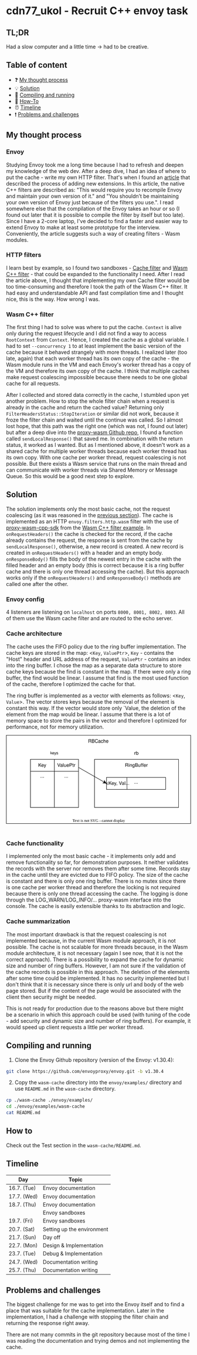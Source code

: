 # cdn77_ukol - Recruit C++ envoy task

## TL;DR
Had a slow computer and a little time -> had to be creative.

## Table of content

- :question: [My thought process](#my-thought-process)
- :bulb: [Solution](#solution)
- :wrench: [Compiling and running](#compiling-and-running)
- :blue_book: [How-To](#how-to)
- :alarm_clock: [Timeline](#timeline)
- :exclamation: [Problems and challenges](#problems_and_challenges)

## My thought process
### Envoy
Studying Envoy took me a long time because I had to refresh and deepen my knowledge of the web dev. After a deep dive, I had an idea of where to put the cache - write my own HTTP filter. That's when I found an [article](https://tetrate.io/blog/wasm-modules-and-envoy-extensibility-explained-part-1/) that described the process of adding new extensions. In this article, the native C++ filters are described as: "This would require you to recompile Envoy and maintain your own version of it." and "You shouldn’t be maintaining your own version of Envoy just because of the filters you use.". I read somewhere else that the compilation of the Envoy takes an hour or so (I found out later that it is possible to compile the filter by itself but too late). Since I have a 2-core laptop, I've decided to find a faster and easier way to extend Envoy to make at least some prototype for the interview. Conveniently, the article suggests such a way of creating filters - Wasm modules.
### HTTP filters
I learn best by example, so I found two sandboxes - [Cache filter](https://www.envoyproxy.io/docs/envoy/v1.30.4/start/sandboxes/cache) and [Wasm C++ filter](https://www.envoyproxy.io/docs/envoy/v1.30.4/start/sandboxes/wasm-cc) - that could be expanded to the functionality I need. After I read the article above, I thought that implementing my own Cache filter would be too time-consuming and therefore I took the path of the Wasm C++ filter. It had easy and understandable API and fast compilation time and I thought nice, this is the way. How wrong I was.
### Wasm C++ filter
The first thing I had to solve was where to put the cache. `Context` is alive only during the request lifecycle and I did not find a way to access `RootContext` from `Context`. Hence, I created the cache as a global variable. I had to set `--concurrency 1` to at least implement the basic version of the cache because it behaved strangely with more threads. I realized later (too late, again) that each worker thread has its own copy of the cache - the Wasm module runs in the VM and each Envoy's worker thread has a copy of the VM and therefore its own copy of the cache. I think that multiple caches make request coalescing impossible because there needs to be one global cache for all requests.

After I collected and stored data correctly in the cache, I stumbled upon yet another problem. How to stop the whole filter chain when a request is already in the cache and return the cached value? Returning only `FilterHeadersStatus::StopIteration` or similar did not work, because it froze the filter chain and waited until the continue was called. So I almost lost hope, that this path was the right one (which was not, I found out later) but after a deep dive into the [proxy-wasm Github repo](https://github.com/proxy-wasm/proxy-wasm-cpp-sdk/tree/main), I found a function called `sendLocalResponse()` that saved me. In combination with the return status, it worked as I wanted. But as I mentioned above, it doesn't work as a shared cache for multiple worker threads because each worker thread has its own copy. With one cache per worker thread, request coalescing is not possible. But there exists a Wasm service that runs on the main thread and can communicate with worker threads via Shared Memory or Message Queue. So this would be a good next step to explore.

## Solution
The solution implements only the most basic cache, not the request coalescing (as it was reasoned in the [previous section](#wasm-c-filter)). The cache is implemented as an HTTP `envoy.filters.http.wasm` filter with the use of [proxy-wasm-cpp-sdk](https://github.com/proxy-wasm/proxy-wasm-cpp-sdk/tree/main) from the [Wasm C++ filter example](https://www.envoyproxy.io/docs/envoy/v1.30.4/start/sandboxes/wasm-cc). In `onRequestHeaders()` the cache is checked for the record, if the cache already contains the request, the response is sent from the cache by `sendLocalResponse()`, otherwise, a new record is created. A new record is created in `onRequestHeaders()` with a header and an empty body. `onResponseBody()` fills the body of the newest entry in the cache with the filled header and an empty body (this is correct because it is a ring buffer cache and there is only one thread accessing the cache). But this approach works only if the `onRequestHeaders()` and `onResponseBody()` methods are called one after the other.

### Envoy config
4 listeners are listening on `localhost` on ports `8000, 8001, 8002, 8003`. All of them use the Wasm cache filter and are routed to the echo server. 

### Cache architecture
The cache uses the FIFO policy due to the ring buffer implementation. The cache keys are stored in the map: <`Key`, `ValuePtr`>, `Key` - contains the "Host" header and URL address of the request, `ValuePtr` - contains an index into the ring buffer. I chose the map as a separate data structure to store cache keys because the find is constant in the map. If there were only a ring buffer, the find would be linear. I assume that find is the most used function of the cache, therefore I optimized the cache for that. 

The ring buffer is implemented as a vector with elements as follows: <`Key`, `Value`>. The vector stores keys because the removal of the element is constant this way. If the vector would store only `Value, the deletion of the element from the map would be linear. I assume that there is a lot of memory space to store the pairs in the vector and therefore I optimized for performance, not for memory utilization.

<img src="img/RingBuffer.svg" alt="ring buffer" height="px"> 

### Cache functionality
I implemented only the most basic cache - it implements only add and remove functionality so far, for demonstration purposes. It neither validates the records with the server nor removes them after some time. Records stay in the cache until they are evicted due to FIFO policy. The size of the cache is constant and there is only one ring buffer. There is no mutex since there is one cache per worker thread and therefore the locking is not required because there is only one thread accessing the cache. The logging is done through the LOG_WARN/LOG_INFO/... proxy-wasm interface into the console. The cache is easily extensible thanks to its abstraction and logic.

### Cache summarization
The most important drawback is that the request coalescing is not implemented because, in the current Wasm module approach, it is not possible. The cache is not scalable for more threads because, in the Wasm module architecture, it is not necessary (again I see now, that it is not the correct approach). There is a possibility to expand the cache for dynamic size and number of ring buffers. However, I am not sure if the validation of the cache records is possible in this approach. The deletion of the elements after some time could be implemented. It has no security implemented but I don't think that it is necessary since there is only url and body of the web page stored. But if the content of the page would be associated with the client then security might be needed. 

This is not ready for production due to the reasons above but there might be a scenario in which this approach could be used (with tuning of the code - add security and dynamic size and number of ring buffers). For example, it would speed up client requests a little per worker thread. 

## Compiling and running
1. Clone the Envoy Github repository (version of the Envoy: v1.30.4):
```sh
git clone https://github.com/envoyproxy/envoy.git -b v1.30.4
```
2. Copy the `wasm-cache` directory into the `envoy/examples/` directory and use `README.md` in the `wasm-cache` directory.
```sh
cp ./wasm-cache ./envoy/examples/
cd ./envoy/examples/wasm-cache
cat README.md
```

## How to
Check out the Test section in the `wasm-cache/README.md`.

## Timeline
| Day    | Topic     | 
| ------- | ------------ | 
| 16.7. (Tue)| Envoy documentation | 
| 17.7. (Wed)| Envoy documentation | 
| 18.7. (Thu)| Envoy documentation | 
| | Envoy sandboxes | 
| 19.7. (Fri)| Envoy sandboxes |
| 20.7. (Sat)| Setting up the environment |
| 21.7. (Sun)| Day off| 
| 22.7. (Mon)| Design & Implementation | 
| 23.7. (Tue)| Debug & Implementation | 
| 24.7. (Wed)| Documentation writing | 
| 25.7. (Thu)| Documentation writing | 

## Problems and challenges
The biggest challenge for me was to get into the Envoy itself and to find a place that was suitable for the cache implementation. Later in the implementation, I had a challenge with stopping the filter chain and returning the response right away.

There are not many commits in the git repository because most of the time I was reading the documentation and trying demos and not implementing the cache.
